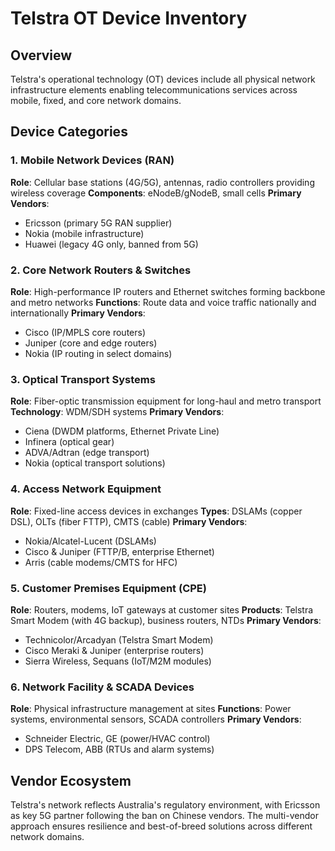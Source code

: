 # Telstra OT Device Inventory

## Overview
Telstra's operational technology (OT) devices include all physical network infrastructure elements enabling telecommunications services across mobile, fixed, and core network domains.

## Device Categories

### 1. Mobile Network Devices (RAN)
**Role**: Cellular base stations (4G/5G), antennas, radio controllers providing wireless coverage
**Components**: eNodeB/gNodeB, small cells
**Primary Vendors**: 
- Ericsson (primary 5G RAN supplier)
- Nokia (mobile infrastructure)
- Huawei (legacy 4G only, banned from 5G)

### 2. Core Network Routers & Switches
**Role**: High-performance IP routers and Ethernet switches forming backbone and metro networks
**Functions**: Route data and voice traffic nationally and internationally
**Primary Vendors**:
- Cisco (IP/MPLS core routers)
- Juniper (core and edge routers)
- Nokia (IP routing in select domains)

### 3. Optical Transport Systems
**Role**: Fiber-optic transmission equipment for long-haul and metro transport
**Technology**: WDM/SDH systems
**Primary Vendors**:
- Ciena (DWDM platforms, Ethernet Private Line)
- Infinera (optical gear)
- ADVA/Adtran (edge transport)
- Nokia (optical transport solutions)

### 4. Access Network Equipment
**Role**: Fixed-line access devices in exchanges
**Types**: DSLAMs (copper DSL), OLTs (fiber FTTP), CMTS (cable)
**Primary Vendors**:
- Nokia/Alcatel-Lucent (DSLAMs)
- Cisco & Juniper (FTTP/B, enterprise Ethernet)
- Arris (cable modems/CMTS for HFC)

### 5. Customer Premises Equipment (CPE)
**Role**: Routers, modems, IoT gateways at customer sites
**Products**: Telstra Smart Modem (with 4G backup), business routers, NTDs
**Primary Vendors**:
- Technicolor/Arcadyan (Telstra Smart Modem)
- Cisco Meraki & Juniper (enterprise routers)
- Sierra Wireless, Sequans (IoT/M2M modules)

### 6. Network Facility & SCADA Devices
**Role**: Physical infrastructure management at sites
**Functions**: Power systems, environmental sensors, SCADA controllers
**Primary Vendors**:
- Schneider Electric, GE (power/HVAC control)
- DPS Telecom, ABB (RTUs and alarm systems)

## Vendor Ecosystem
Telstra's network reflects Australia's regulatory environment, with Ericsson as key 5G partner following the ban on Chinese vendors. The multi-vendor approach ensures resilience and best-of-breed solutions across different network domains.
